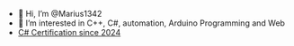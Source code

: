 - 👋 Hi, I’m @Marius1342
- 👀 I’m interested in C++, C#, automation, Arduino Programming and Web
- [C# Certification since 2024](https://www.freecodecamp.org/certification/Marius-Knies/foundational-c-sharp-with-microsoft)
<!---
- 🌱 I’m currently learning 
- 💞️ I’m looking to collaborate on 
- 📫 How to reach me just write to me 
--->
<!---
Marius1342/Marius1342 is a ✨ special ✨ repository because its `README.md` (this file) appears on your GitHub profile.
You can click the Preview link to take a look at your changes.
--->
